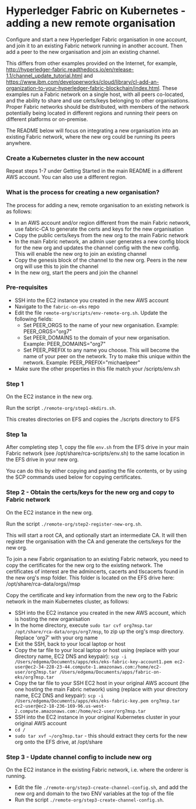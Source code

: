 # Hyperledger Fabric on Kubernetes - adding a new remote organisation

Configure and start a new Hyperledger Fabric organisation in one account, and join it to an existing Fabric network 
running in another account. Then add a peer to the new organisation and join an existing channel.

This differs from other examples provided on the Internet, for example, http://hyperledger-fabric.readthedocs.io/en/release-1.1/channel_update_tutorial.html
and https://www.ibm.com/developerworks/cloud/library/cl-add-an-organization-to-your-hyperledger-fabric-blockchain/index.html.
These examples run a Fabric network on a single host, with all peers co-located, and the ability to share and use certs/keys
belonging to other organisations. Proper Fabric networks should be distributed, with members of the network potentially
being located in different regions and running their peers on different platforms or on-premise.

The README below will focus on integrating a new organisation into an existing Fabric network, where the new org could
be running its peers anywhere.

### Create a Kubernetes cluster in the new account
Repeat steps 1-7 under Getting Started in the main README in a different AWS account. You can also use a different region.

### What is the process for creating a new organisation?
The process for adding a new, remote organisation to an existing network is as follows:

* In an AWS account and/or region different from the main Fabric network, use fabric-CA to generate the certs and keys 
for the new organisation
* Copy the public certs/keys from the new org to the main Fabric network
* In the main Fabric network, an admin user generates a new config block for the new org and updates the channel config
with the new config. This will enable the new org to join an existing channel
* Copy the genesis block of the channel to the new org. Peers in the new org will use this to join the channel
* In the new org, start the peers and join the channel

### Pre-requisites
* SSH into the EC2 instance you created in the new AWS account
* Navigate to the `fabric-on-eks` repo
* Edit the file `remote-org/scripts/env-remote-org.sh`. Update the following fields:
    * Set PEER_ORGS to the name of your new organisation. Example: PEER_ORGS="org7"
    * Set PEER_DOMAINS to the domain of your new organisation. Example: PEER_DOMAINS="org7"
    * Set PEER_PREFIX to any name you choose. This will become the name of your peer on the network. 
      Try to make this unique within the network. Example: PEER_PREFIX="michaelpeer"
* Make sure the other properties in this file match your /scripts/env.sh

### Step 1
On the EC2 instance in the new org.

Run the script `./remote-org/step1-mkdirs.sh`. 

This creates directories on EFS and copies the ./scripts directory to EFS

### Step 1a
After completing step 1, copy the file `env.sh` from the EFS drive in your main Fabric network (see /opt/share/rca-scripts/env.sh) 
to the same location in the EFS drive in your new org.

You can do this by either copying and pasting the file contents, or by using the SCP commands used below for copying certificates.

### Step 2 - Obtain the certs/keys for the new org and copy to Fabric network
On the EC2 instance in the new org.

Run the script `./remote-org/step2-register-new-org.sh`. 

This will start a root CA, and optionally start an intermediate CA. It will then register the organisation with the CA
and generate the certs/keys for the new org.

To join a new Fabric organisation to an existing Fabric network, you need to copy the certificates for the new org
to the existing network. The certificates of interest are the admincerts, cacerts and tlscacerts found in the new
org's msp folder. This folder is located on the EFS drive here: /opt/share/rca-data/orgs/<org name>/msp

Copy the certificate and key information from the new org to the Fabric network in the main Kubernetes cluster, as follows:

* SSH into the EC2 instance you created in the new AWS account, which is hosting the new organisation
* In the home directory, execute `sudo tar cvf org7msp.tar  /opt/share/rca-data/orgs/org7/msp`, to zip up the org's msp
directory. Replace 'org7' with your org name
* Exit the SSH, back to your local laptop or host
* Copy the tar file to your local laptop or host using (replace with your directory name, EC2 DNS and keypair):
  `scp -i /Users/edgema/Documents/apps/eks/eks-fabric-key-account1.pem ec2-user@ec2-34-228-23-44.compute-1.amazonaws.com:/home/ec2-user/org7msp.tar /Users/edgema/Documents/apps/fabric-on-eks/org7msp.tar`
* Copy the tar file to your SSH EC2 host in your original AWS account (the one hosting the main Fabric network) using (replace with your directory name, EC2 DNS and keypair): 
 `scp -i /Users/edgema/Documents/apps/eks/eks-fabric-key.pem org7msp.tar ec2-user@ec2-18-236-169-96.us-west-2.compute.amazonaws.com:/home/ec2-user/org7msp.tar`
* SSH into the EC2 instance in your original Kubernetes cluster in your original AWS account
* `cd /`
* `sudo tar xvf ~/org7msp.tar` - this should extract they certs for the new org onto the EFS drive, at /opt/share


### Step 3 - Update channel config to include new org
On the EC2 instance in the existing Fabric network, i.e. where the orderer is running.

* Edit the file `./remote-org/step3-create-channel-config.sh`, and add the new org and domain to the two ENV variables at the 
top of the file
* Run the script `./remote-org/step3-create-channel-config.sh`. 
